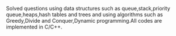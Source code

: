 Solved questions using data structures such as queue,stack,priority queue,heaps,hash tables and trees and using algorithms such as Greedy,Divide and Conquer,Dynamic programming.All codes are implemented in C/C++.
